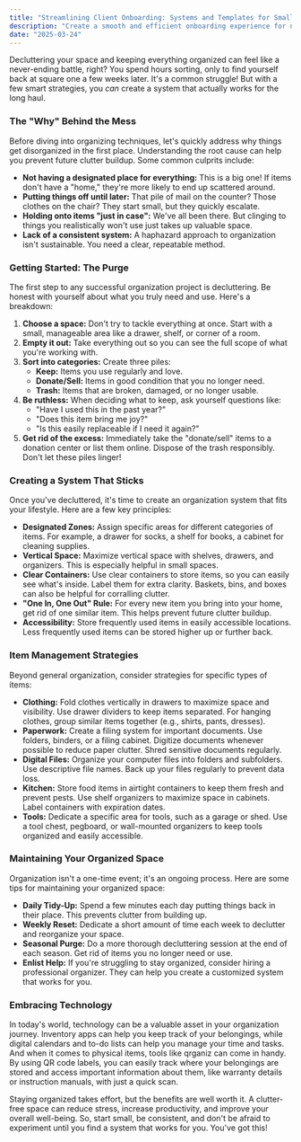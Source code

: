 ```yaml
---
title: "Streamlining Client Onboarding: Systems and Templates for Small Business Success"
description: "Create a smooth and efficient onboarding experience for new clients. This post offers actionable tips and customizable templates for contracts, welcome packets, and initial communication, helping you make a great first impression and build lasting relationships."
date: "2025-03-24"
---
```


Decluttering your space and keeping everything organized can feel like a never-ending battle, right? You spend hours sorting, only to find yourself back at square one a few weeks later. It's a common struggle! But with a few smart strategies, you *can* create a system that actually works for the long haul.

### The "Why" Behind the Mess

Before diving into organizing techniques, let's quickly address why things get disorganized in the first place. Understanding the root cause can help you prevent future clutter buildup. Some common culprits include:

*   **Not having a designated place for everything:** This is a big one! If items don't have a "home," they're more likely to end up scattered around.
*   **Putting things off until later:** That pile of mail on the counter? Those clothes on the chair? They start small, but they quickly escalate.
*   **Holding onto items "just in case":** We've all been there. But clinging to things you realistically won't use just takes up valuable space.
*   **Lack of a consistent system:** A haphazard approach to organization isn't sustainable. You need a clear, repeatable method.

### Getting Started: The Purge

The first step to any successful organization project is decluttering. Be honest with yourself about what you truly need and use. Here's a breakdown:

1.  **Choose a space:** Don't try to tackle everything at once. Start with a small, manageable area like a drawer, shelf, or corner of a room.
2.  **Empty it out:** Take everything out so you can see the full scope of what you're working with.
3.  **Sort into categories:** Create three piles:
    *   **Keep:** Items you use regularly and love.
    *   **Donate/Sell:** Items in good condition that you no longer need.
    *   **Trash:** Items that are broken, damaged, or no longer usable.
4.  **Be ruthless:** When deciding what to keep, ask yourself questions like:
    *   "Have I used this in the past year?"
    *   "Does this item bring me joy?"
    *   "Is this easily replaceable if I need it again?"
5.  **Get rid of the excess:** Immediately take the "donate/sell" items to a donation center or list them online. Dispose of the trash responsibly. Don't let these piles linger!

### Creating a System That Sticks

Once you've decluttered, it's time to create an organization system that fits your lifestyle. Here are a few key principles:

*   **Designated Zones:** Assign specific areas for different categories of items. For example, a drawer for socks, a shelf for books, a cabinet for cleaning supplies.
*   **Vertical Space:** Maximize vertical space with shelves, drawers, and organizers. This is especially helpful in small spaces.
*   **Clear Containers:** Use clear containers to store items, so you can easily see what's inside. Label them for extra clarity. Baskets, bins, and boxes can also be helpful for corralling clutter.
*   **"One In, One Out" Rule:** For every new item you bring into your home, get rid of one similar item. This helps prevent future clutter buildup.
*   **Accessibility:** Store frequently used items in easily accessible locations. Less frequently used items can be stored higher up or further back.

### Item Management Strategies

Beyond general organization, consider strategies for specific types of items:

*   **Clothing:** Fold clothes vertically in drawers to maximize space and visibility. Use drawer dividers to keep items separated. For hanging clothes, group similar items together (e.g., shirts, pants, dresses).
*   **Paperwork:** Create a filing system for important documents. Use folders, binders, or a filing cabinet. Digitize documents whenever possible to reduce paper clutter. Shred sensitive documents regularly.
*   **Digital Files:** Organize your computer files into folders and subfolders. Use descriptive file names. Back up your files regularly to prevent data loss.
*   **Kitchen:** Store food items in airtight containers to keep them fresh and prevent pests. Use shelf organizers to maximize space in cabinets. Label containers with expiration dates.
*   **Tools:** Dedicate a specific area for tools, such as a garage or shed. Use a tool chest, pegboard, or wall-mounted organizers to keep tools organized and easily accessible.

### Maintaining Your Organized Space

Organization isn't a one-time event; it's an ongoing process. Here are some tips for maintaining your organized space:

*   **Daily Tidy-Up:** Spend a few minutes each day putting things back in their place. This prevents clutter from building up.
*   **Weekly Reset:** Dedicate a short amount of time each week to declutter and reorganize your space.
*   **Seasonal Purge:** Do a more thorough decluttering session at the end of each season. Get rid of items you no longer need or use.
*   **Enlist Help:** If you're struggling to stay organized, consider hiring a professional organizer. They can help you create a customized system that works for you.

### Embracing Technology

In today's world, technology can be a valuable asset in your organization journey. Inventory apps can help you keep track of your belongings, while digital calendars and to-do lists can help you manage your time and tasks. And when it comes to physical items, tools like qrganiz can come in handy. By using QR code labels, you can easily track where your belongings are stored and access important information about them, like warranty details or instruction manuals, with just a quick scan.

Staying organized takes effort, but the benefits are well worth it. A clutter-free space can reduce stress, increase productivity, and improve your overall well-being. So, start small, be consistent, and don't be afraid to experiment until you find a system that works for you. You've got this!